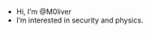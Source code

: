 - Hi, I’m @M0liver
- I’m interested in security and physics.

<!---
M0liver/M0liver is a special repository because its `README.md` (this file) appears on your GitHub profile.
You can click the Preview link to take a look at your changes.
--->
